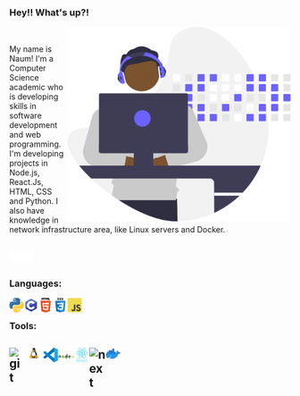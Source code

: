 
### Hey!! What's up?!

<img align="right" src="https://github.com/manassesss/try-repo/blob/main/naum.svg" width="400">
<br/>

My name is Naum! I'm a Computer Science academic who is developing skills in software development and web programming. I'm developing projects in Node.js, React.Js, HTML, CSS and Python. I also have knowledge in network infrastructure area, like Linux servers and Docker.


<a href="www.linkedin.com/in/NaumCS" target="_blank"><img align="left" alt="naum eu" width="22px" src="https://github.com/Aakarsh-B/trying-repos/blob/master/linkedin.svg" /></a>
<a href="mailto:naum-celestino@gmail.com" target="_blank"><img align="left" alt="naum eu" width="22px" src="https://github.com/manassesss/try-repo/blob/main/mail%20(1).svg" /></a>
<br/>
---
### Languages:
<a href="https://www.python.org" target="_blank"> <img align="left" alt="Python" width="26px" src="https://github.com/Aakarsh-B/trying-repos/blob/master/python-5.svg?raw=true"/> </a>
<a href="https://www.cprogramming.com/" target="_blank"> <img align="left" alt="C" width="26px" src="https://github.com/Aakarsh-B/trying-repos/blob/master/c-programming.png"/> </a>
<a href="https://www.w3.org/html/" target="_blank"><img align="left" alt="HTML5" width="26px" src="https://raw.githubusercontent.com/github/explore/80688e429a7d4ef2fca1e82350fe8e3517d3494d/topics/html/html.png" /></a>
<a href="https://www.w3schools.com/css/" target="_blank"><img align="left" alt="CSS3" width="26px" src="https://raw.githubusercontent.com/github/explore/80688e429a7d4ef2fca1e82350fe8e3517d3494d/topics/css/css.png" /></a>
<a href="https://developer.mozilla.org/en-US/docs/Web/JavaScript" target="_blank"> <img align="left" src="https://raw.githubusercontent.com/devicons/devicon/master/icons/javascript/javascript-original.svg" alt="javascript" width="26"/> </a>
</p>

<br />

### Tools:
<a href="https://git-scm.com/" target="_blank"> <img align="left" alt="git" width="26px" src="https://www.vectorlogo.zone/logos/git-scm/git-scm-icon.svg"/> </a>
<a href="/" target="_blank"> <img align="left" alt="Linux" width="35px" src="https://github.com/manassesss/try-repo/blob/main/Linux-Logo-650x366.png"/> </a>
<img align="left" alt="Visual Studio Code" width="26px" src="https://raw.githubusercontent.com/github/explore/80688e429a7d4ef2fca1e82350fe8e3517d3494d/topics/visual-studio-code/visual-studio-code.png" />
<a href="https://www.docker.com//" target="_blank"> <img src="https://github.com/manassesss/try-repo/blob/main/Moby-logo.png" alt="docker" width="26"/>
<a href="https://nodejs.org" target="_blank"> <img align="left" src="https://raw.githubusercontent.com/devicons/devicon/master/icons/nodejs/nodejs-original-wordmark.svg" alt="nodejs" width="30"/> </a> 
<a href="https://reactjs.org/" target="_blank"> <img align="left" src="https://raw.githubusercontent.com/devicons/devicon/master/icons/react/react-original-wordmark.svg" alt="react" width="26"/> </a> 
<a href="https://nextjs.org/" target="_blank"> <img align="left" src="https://boringowl.io/wp-content/uploads/2020/03/next-js-framework-300x300.jpg" alt="next" width="30"/> </a> 
<br />
---
<!--
**NaumCS/NaumCS** is a ✨ _special_ ✨ repository because its `README.md` (this file) appears on your GitHub profile.

Here are some ideas to get you started:

- 🔭 I’m currently working on ...
- 🌱 I’m currently learning ...
- 👯 I’m looking to collaborate on ...
- 🤔 I’m looking for help with ...
- 💬 Ask me about ...
- 📫 How to reach me: ...
- 😄 Pronouns: ...
- ⚡ Fun fact: ...
-->
